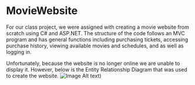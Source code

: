 # MovieWebsite

For our class project, we were assigned with creating a movie website from scratch using C# and ASP.NET. The structure of the code follows an MVC program and has general functions including purchasing tickets, accessing purchase history, viewing available movies and schedules, and as well as logging in.


Unfortunately, because the website is no longer online we are unable to display it. However, below is the Entity Relationship Diagram that was used to create the website.
![Image Alt text](/imagefolder/img.jpg "Optional title"))
